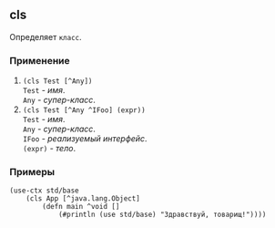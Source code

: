 ## cls
Определяет `класс`.

### Применение

1. `(cls Test [^Any])`<br>
`Test` - _имя_.<br>
`Any` - _супер-класс_.
2. `(cls Test [^Any ^IFoo] (expr))`<br>
`Test` - _имя_.<br>
`Any` - _супер-класс_.<br>
`IFoo` - _реализуемый интерфейс_.<br>
`(expr)` - _тело_.

### Примеры

```pihta
(use-ctx std/base
    (cls App [^java.lang.Object]
        (defn main ^void []
            (#println (use std/base) "Здравствуй, товарищ!"))))
```
